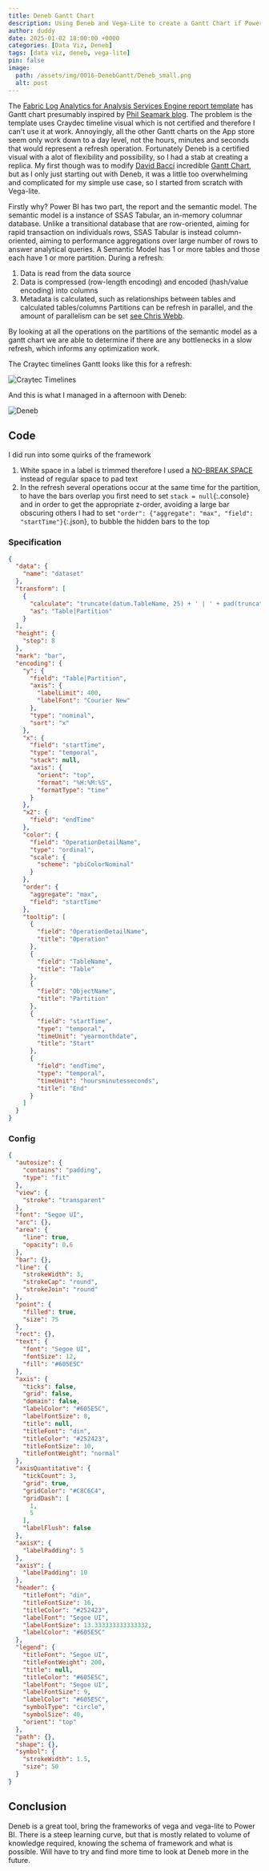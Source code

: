 ```yaml
---
title: Deneb Gantt Chart
description: Using Deneb and Vega-Lite to create a Gantt Chart if Power BI
author: duddy
date: 2025-01-02 18:00:00 +0000
categories: [Data Viz, Deneb]
tags: [data viz, deneb, vega-lite]
pin: false
image:
  path: /assets/img/0016-DenebGantt/Deneb_small.png
  alt: post
---
```

 
The [Fabric Log Analytics for Analysis Services Engine report template](https://github.com/microsoft/PowerBI-LogAnalytics-Template-Reports/blob/main/FabricASEngineAnalytics/README.md) has Gantt chart presumably inspired by [Phil Seamark blog](https://dax.tips/2021/02/15/visualise-your-power-bi-refresh/). The problem is the template uses Craydec timeline visual which is not certified and therefore I can't use it at work. Annoyingly, all the other Gantt charts on the App store seem only work down to a day level, not the hours, minutes and seconds that would represent a refresh operation. Fortunately Deneb is a certified visual with a alot of flexibility and possibility, so I had a stab at creating a replica. My first though was to modify [David Bacci](https://github.com/PBI-David) incredible [Gantt Chart](https://github.com/PBI-David/Deneb-Showcase/tree/main/Gantt%20Chart), but as I only just starting out with Deneb, it was a little too overwhelming and complicated for my simple use case, so I started from scratch with Vega-lite.

Firstly why? Power BI has two part, the report and the semantic model. The semantic model is a instance of SSAS Tabular, an in-memory columnar database. Unlike a transitional database that are row-oriented, aiming for rapid transaction on individuals rows, SSAS Tabular is instead column-oriented, aiming to performance aggregations over large number of rows to answer analytical queries. A Semantic Model has 1 or more tables and those each have 1 or more partition. During a refresh: 
1. Data is read from the data source
2. Data is compressed (row-length encoding) and encoded (hash/value encoding) into columns
3. Metadata is calculated, such as relationships between tables and calculated tables/columns
Partitions can be refresh in parallel, and the amount of parallelism can be set [see Chris Webb](https://blog.crossjoin.co.uk/2022/10/31/speed-up-power-bi-dataset-refresh-performance-in-premium-or-ppu-by-changing-the-parallel-loading-of-tables-setting/).

By looking at all the operations on the partitions of the semantic model as a gantt chart we are able to determine if there are any bottlenecks in a slow refresh, which informs any optimization work.

The Craytec timelines Gantt looks like this for a refresh:

![Craytec Timelines](/assets/img/0016-DenebGantt/Craytec.png)

And this is what I managed in a afternoon with Deneb:

![Deneb](/assets/img/0016-DenebGantt/Deneb.png)

## Code

I did run into some quirks of the framework
1.  White space in a label is trimmed therefore I used a [NO-BREAK SPACE](https://unicode-explorer.com/c/00A0) instead of regular space to pad text
2.  In the refresh several operations occur at the same time for the partition, to have the bars overlap you first need to set `stack = null`{:.console} and in order to get the appropriate z-order, avoiding a large bar obscuring others I had to set `"order": {"aggregate": "max", "field": "startTime"}`{:.json}, to bubble the hidden bars to the top

### Specification

```json
{
  "data": {
    "name": "dataset"
  },
  "transform": [
    {
      "calculate": "truncate(datum.TableName, 25) + ' | ' + pad(truncate(datum.ObjectName, 25), 25, ' ', 'left') ",
      "as": "Table|Partition"
    }
  ],
  "height": {
    "step": 8
  },
  "mark": "bar",
  "encoding": {
    "y": {
      "field": "Table|Partition",
      "axis": {
        "labelLimit": 400,
        "labelFont": "Courier New"
      },
      "type": "nominal",
      "sort": "x"
    },
    "x": {
      "field": "startTime",
      "type": "temporal",
      "stack": null,
      "axis": {
        "orient": "top",
        "format": "%H:%M:%S",
        "formatType": "time"
      }
    },
    "x2": {
      "field": "endTime"
    },
    "color": {
      "field": "OperationDetailName",
      "type": "ordinal",
      "scale": {
        "scheme": "pbiColorNominal"
      }
    },
    "order": {
      "aggregate": "max",
      "field": "startTime"
    },
    "tooltip": [
      {
        "field": "OperationDetailName",
        "title": "Operation"
      },
      {
        "field": "TableName",
        "title": "Table"
      },
      {
        "field": "ObjectName",
        "title": "Partition"
      },
      {
        "field": "startTime",
        "type": "temporal",
        "timeUnit": "yearmonthdate",
        "title": "Start"
      },
      {
        "field": "endTime",
        "type": "temporal",
        "timeUnit": "hoursminutesseconds",
        "title": "End"
      }
    ]
  }
}
```

### Config

```json
{
  "autosize": {
    "contains": "padding",
    "type": "fit"
  },
  "view": {
    "stroke": "transparent"
  },
  "font": "Segoe UI",
  "arc": {},
  "area": {
    "line": true,
    "opacity": 0.6
  },
  "bar": {},
  "line": {
    "strokeWidth": 3,
    "strokeCap": "round",
    "strokeJoin": "round"
  },
  "point": {
    "filled": true,
    "size": 75
  },
  "rect": {},
  "text": {
    "font": "Segoe UI",
    "fontSize": 12,
    "fill": "#605E5C"
  },
  "axis": {
    "ticks": false,
    "grid": false,
    "domain": false,
    "labelColor": "#605E5C",
    "labelFontSize": 8,
    "title": null,
    "titleFont": "din",
    "titleColor": "#252423",
    "titleFontSize": 10,
    "titleFontWeight": "normal"
  },
  "axisQuantitative": {
    "tickCount": 3,
    "grid": true,
    "gridColor": "#C8C6C4",
    "gridDash": [
      1,
      5
    ],
    "labelFlush": false
  },
  "axisX": {
    "labelPadding": 5
  },
  "axisY": {
    "labelPadding": 10
  },
  "header": {
    "titleFont": "din",
    "titleFontSize": 16,
    "titleColor": "#252423",
    "labelFont": "Segoe UI",
    "labelFontSize": 13.333333333333332,
    "labelColor": "#605E5C"
  },
  "legend": {
    "titleFont": "Segoe UI",
    "titleFontWeight": 200,
    "title": null,
    "titleColor": "#605E5C",
    "labelFont": "Segoe UI",
    "labelFontSize": 9,
    "labelColor": "#605E5C",
    "symbolType": "circle",
    "symbolSize": 40,
    "orient": "top"
  },
  "path": {},
  "shape": {},
  "symbol": {
    "strokeWidth": 1.5,
    "size": 50
  }
}
```

## Conclusion

Deneb is a great tool, bring the frameworks of vega and vega-lite to Power BI. There is a steep learning curve, but that is mostly related to volume of knowledge required, knowing the schema of framework and what is possible. Will have to try and find more time to look at Deneb more in the future.